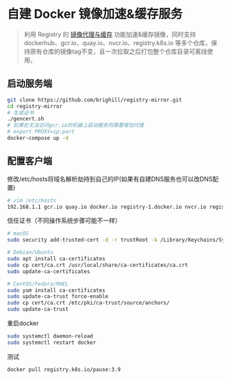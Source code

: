 # 自建 Docker 镜像加速&缓存服务

> 利用 Registry 的 [镜像代理与缓存](https://docs.docker.com/registry/recipes/mirror/) 功能加速&缓存镜像，同时支持 dockerhub、gcr.io、quay.io、nvcr.io、registry.k8s.io 等多个仓库，保持原有仓库的镜像tag不变，且一次拉取之后打包整个仓库目录可离线使用，

## 启动服务端
```sh
git clone https://github.com/brighill/registry-mirror.git
cd registry-mirror
# 生成证书
./gencert.sh
# 如果在无法访问gcr.io的机器上启动服务则需要增加代理
# export PROXY=ip:port
docker-compose up -d
```

## 配置客户端
修改/etc/hosts将域名解析劫持到自己的IP(如果有自建DNS服务也可以改DNS配置)
```sh
# vim /etc/hosts 
192.168.1.1 gcr.io quay.io docker.io registry-1.docker.io nvcr.io registry.k8s.io custom.local
```

信任证书（不同操作系统步骤可能不一样）
```sh
# macOS
sudo security add-trusted-cert -d -r trustRoot -k /Library/Keychains/System.keychain cert/ca.crt
```

```sh
# Debian/Ubuntu
sudo apt install ca-certificates
sudo cp cert/ca.crt /usr/local/share/ca-certificates/ca.crt
sudo update-ca-certificates
```

```sh
# CentOS/Fedora/RHEL
sudo yum install ca-certificates
sudo update-ca-trust force-enable
sudo cp cert/ca.crt /etc/pki/ca-trust/source/anchors/
sudo update-ca-trust
```


重启docker
```sh
sudo systemctl daemon-reload
sudo systemctl restart docker
```

测试

```sh
docker pull registry.k8s.io/pause:3.9
```
